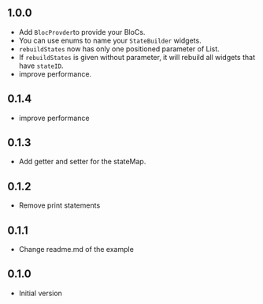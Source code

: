 ## 1.0.0
 * Add `BlocProvder`to provide your BloCs.
 * You can use enums to name your `StateBuilder` widgets.
 * `rebuildStates` now has only one positioned parameter of List<dynmaic>.
 * If `rebuildStates` is given without parameter, it will rebuild all widgets that have `stateID`.
 * improve performance.


## 0.1.4

  * improve performance


## 0.1.3

  * Add getter and setter for the stateMap.

## 0.1.2

  * Remove print statements

## 0.1.1

  * Change readme.md of the example

## 0.1.0

  * Initial version
